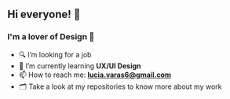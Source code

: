 ## Hi everyone! :wave:

### I'm a lover of Design :orange_heart: 



- :mag: I’m looking for a job
- 🌱 I’m currently learning **UX/UI Design**
- 📫 How to reach me: **lucia.varas6@gmail.com**
- :card_index_dividers: Take a look at my repositories to know more about my work
